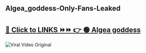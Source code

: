 
 ## Algea_goddess-Only-Fans-Leaked

# <h2><a href="https://clipsfans.com/Algea_goddess&ref=git">🔗 Click to LINKS ⏩⏩ 👉 🟢 Algea goddess </a></h2>

<a href="https://clipsfans.com/Algea_goddess&ref=git" rel="nofollow" data-target="animated-image.originalLink"><img src="https://i.ibb.co.com/xMMVF88/686577567.gif" alt="Viral Video Original" style="max-width: 100%; display: inline-block;" data-target="animated-image.originalImage"></a>
